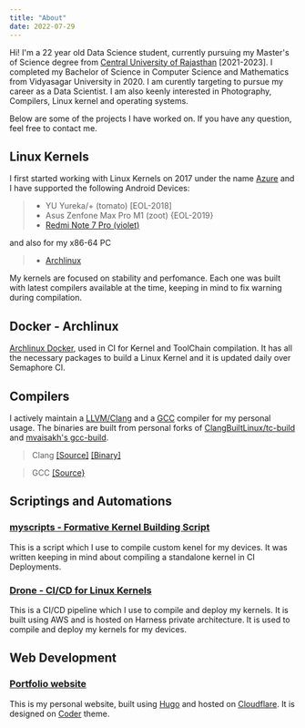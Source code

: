 ```yaml
---
title: "About"
date: 2022-07-29
---
```

Hi!
I'm a 22 year old Data Science student, currently pursuing my Master's of Science degree from [Central University of Rajasthan](curaj.ac.in) [2021-2023]. I completed my Bachelor of Science in Computer Science and Mathematics from Vidyasagar University in 2020. I am curently targeting to pursue my career as a Data Scientist.
I am also keenly interested in Photography, Compilers, Linux kernel and operating systems.

Below are some of the projects I have worked on. If you have any question, feel free to contact me.

## Linux Kernels

I first started working with Linux Kernels on 2017 under the name [Azure](https://en.wikipedia.org/wiki/Azure_(color)) and I have supported the following Android Devices:

> - YU Yureka/+ (tomato) [EOL-2018]
> - Asus Zenfone Max Pro M1 (zoot) {EOL-2019}
> - [Redmi Note 7 Pro (violet)](https://forum.xda-developers.com/t/kernel-r-s-4-14-212-azure-discombobulated-22-february-2022-aosp.3945048/)

and also for my x86-64 PC
>
> - [Archlinux](https://github.com/Panchajanya1999/linux-mainline)

My kernels are focused on stability and perfomance. Each one was built with latest compilers available at the time, keeping in mind to fix warning during compilation.

## Docker - Archlinux

[Archlinux Docker](https://hub.docker.com/r/panchajanya1999/archlinux/tags), used in CI for Kernel and ToolChain compilation. It has all the necessary packages to build a Linux Kernel and it is updated daily over Semaphore CI.

## Compilers

I actively maintain a [LLVM/Clang](https://llvm.org/) and a [GCC](https://gcc.gnu.org/) compiler for my personal usage.
The binaries are built from personal forks of [ClangBuiltLinux/tc-build](https://github.com/ClangBuiltLinux/tc-build) and [mvaisakh's gcc-build](https://github.com/mvaisakh/gcc-build).

> Clang [\[Source\]](https://github.com/Panchajanya1999/tc-build) [\[Binary\]](https://gitlab.com/Panchajanya1999/azure-clang)

> GCC [\[Source}](https://github.com/Panchajanya1999/gcc-build)

## Scriptings and Automations

### [myscripts - Formative Kernel Building Script](https://github.com/Panchajanya1999/myscripts)

This is a script which I use to compile custom kenel for my devices. It was written keeping in mind about compiling a standalone kernel in CI Deployments.

### [Drone - CI/CD for Linux Kernels][def]

This is a CI/CD pipeline which I use to compile and deploy my kernels. It is built using AWS and is hosted on Harness private architecture. It is used to compile and deploy my kernels for my devices.

[def]: https://cloud.drone.io/Panchajanya1999/msm-4.14

## Web Development

### [Portfolio website][def1]

This is my personal website, built using [Hugo](https://gohugo.io/) and hosted on [Cloudflare](https://www.cloudflare.com/). It is designed on [Coder](https://github.com/luizdepra/hugo-coder/) theme.

[def1]: https://panchajanya.dev